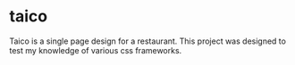 # taico
Taico is a single page design for a restaurant. This project was designed to test my knowledge of various css frameworks.


